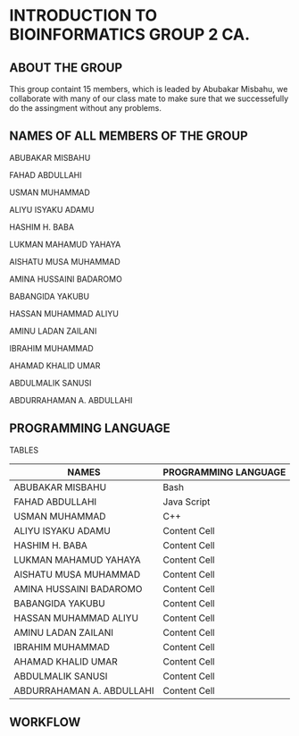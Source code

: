 # INTRODUCTION TO BIOINFORMATICS GROUP 2 CA.

## ABOUT THE GROUP
This group containt 15 members, which is leaded by Abubakar Misbahu, we collaborate with many of our class mate to make sure that we successefully do the assingment without any problems.

## NAMES OF ALL MEMBERS OF THE GROUP


ABUBAKAR MISBAHU  

FAHAD ABDULLAHI

USMAN MUHAMMAD  

ALIYU ISYAKU ADAMU  

HASHIM H. BABA 

LUKMAN MAHAMUD YAHAYA

AISHATU MUSA MUHAMMAD 

AMINA HUSSAINI BADAROMO  

BABANGIDA YAKUBU 

HASSAN MUHAMMAD ALIYU 

AMINU LADAN ZAILANI 

IBRAHIM MUHAMMAD 

AHAMAD KHALID UMAR 

ABDULMALIK SANUSI

ABDURRAHAMAN A. ABDULLAHI
 
## PROGRAMMING LANGUAGE
 
TABLES
 
| NAMES  | PROGRAMMING LANGUAGE |
| ------------- | ------------- |
|  ABUBAKAR MISBAHU  | Bash  |
|FAHAD ABDULLAHI  | Java Script  | 
| USMAN MUHAMMAD    | C++  |
| ALIYU ISYAKU ADAMU  | Content Cell  |  
| HASHIM H. BABA   | Content Cell  |
|LUKMAN MAHAMUD YAHAYA | Content Cell  |  
|AISHATU MUSA MUHAMMAD   | Content Cell  |
|AMINA HUSSAINI BADAROMO   | Content Cell  | 
| BABANGIDA YAKUBU   | Content Cell  |
| HASSAN MUHAMMAD ALIYU  | Content Cell  |  
|AMINU LADAN ZAILANI   | Content Cell  |
| IBRAHIM MUHAMMAD   | Content Cell  | 
|AHAMAD KHALID UMAR  | Content Cell  |  
| ABDULMALIK SANUSI  | Content Cell  |
| ABDURRAHAMAN A. ABDULLAHI  | Content Cell  |

## WORKFLOW
 
 
 
 
 

